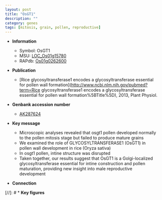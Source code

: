 ```yaml
---
layout: post
title: "OsGT1"
description: ""
category: genes
tags: [mitosis, grain, pollen, reproductive]
---
```


* **Information**  
    + Symbol: OsGT1  
    + MSU: [LOC_Os01g15780](http://rice.plantbiology.msu.edu/cgi-bin/ORF_infopage.cgi?orf=LOC_Os01g15780)  
    + RAPdb: [Os01g0262600](http://rapdb.dna.affrc.go.jp/viewer/gbrowse_details/irgsp1?name=Os01g0262600)  

* **Publication**  
    + [Rice glycosyltransferase1 encodes a glycosyltransferase essential for pollen wall formation](http://www.ncbi.nlm.nih.gov/pubmed?term=Rice glycosyltransferase1 encodes a glycosyltransferase essential for pollen wall formation%5BTitle%5D), 2013, Plant Physiol.

* **Genbank accession number**  
    + [AK287624](http://www.ncbi.nlm.nih.gov/nuccore/AK287624)

* **Key message**  
    + Microscopic analyses revealed that osgt1 pollen developed normally to the pollen mitosis stage but failed to produce mature grains
    + We examined the role of GLYCOSYLTRANSFERASE1 (OsGT1) in pollen wall development in rice (Oryza sativa)
    + In osgt1 pollen, intine structure was disrupted
    + Taken together, our results suggest that OsGT1 is a Golgi-localized glycosyltransferase essential for intine construction and pollen maturation, providing new insight into male reproductive development

* **Connection**  

[//]: # * **Key figures**  


